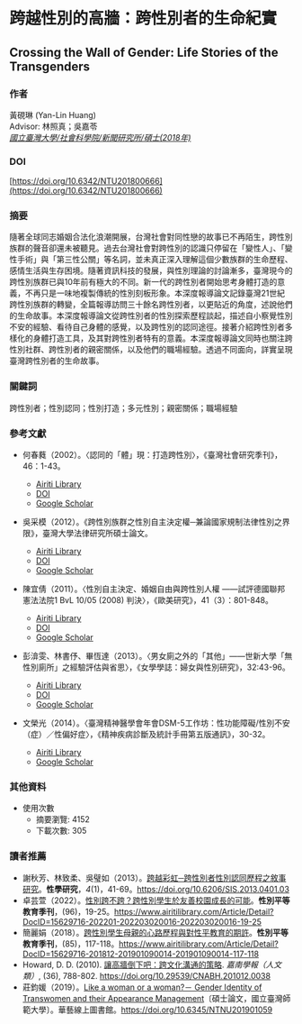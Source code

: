 # 跨越性別的高牆：跨性別者的生命紀實

## Crossing the Wall of Gender: Life Stories of the Transgenders

### 作者
黃硯琳 (Yan-Lin Huang)  
Advisor: 林照真；吳嘉苓  
_[國立臺灣大學/社會科學院/新聞研究所/碩士(2018年)](javascript:;)_

### DOI
[https://doi.org/10.6342/NTU201800666](https://doi.org/10.6342/NTU201800666)

### 摘要
隨著全球同志婚姻合法化浪潮開展，台灣社會對同性戀的故事已不再陌生，跨性別族群的聲音卻還未被聽見。過去台灣社會對跨性別的認識只停留在「變性人」、「變性手術」與「第三性公關」等名詞，並未真正深入理解這個少數族群的生命歷程、感情生活與生存困境。隨著資訊科技的發展，與性別理論的討論漸多，臺灣現今的跨性別族群已與10年前有極大的不同。新一代的跨性別者開始思考身體打造的意義，不再只是一味地複製傳統的性別刻板形象。本深度報導論文記錄臺灣21世紀跨性別族群的轉變，全篇報導訪問三十餘名跨性別者，以更貼近的角度，述說他們的生命故事。本深度報導論文從跨性別者的性別探索歷程談起，描述自小察覺性別不安的經驗、看待自己身體的感覺，以及跨性別的認同途徑。接著介紹跨性別者多樣化的身體打造工具，及其對跨性別者特有的意義。本深度報導論文同時也關注跨性別社群、跨性別者的親密關係，以及他們的職場經驗。透過不同面向，詳實呈現臺灣跨性別者的生命故事。

### 關鍵詞
跨性別者；性別認同；性別打造；多元性別；親密關係；職場經驗

### 參考文獻
- 何春蕤（2002）。〈認同的「體」現：打造跨性別〉，《臺灣社會研究季刊》，46：1-43。
  - [Airiti Library](https://www.airitilibrary.com/Article/Detail?DocID=10219528-200206-x-46-1-43)
  - [DOI](https://doi.org/10.29816%2fTARQSS.200206.0001)
  - [Google Scholar](https://scholar.google.com/scholar?q=%e4%bd%95%e6%98%a5%e8%95%a4%ef%bc%882002%ef%bc%89%e3%80%82%e3%80%88%e8%aa%8d%e5%90%8c%e7%9a%84%e3%80%8c%e9%ab%94%e3%80%8d%e7%8f%be%ef%bc%9a%e6%89%93%e9%80%a0%e8%b7%a8%e6%80%a7%e5%88%a5%e3%80%89%ef%bc%8c%e3%80%8a%e8%87%ba%e7%81%a3%e7%a4%be%e6%9c%83%e7%a0%94%e7%a9%b6%e5%ad%a3%e5%88%8a%e3%80%8b%ef%bc%8c46%ef%bc%9a1-43%e3%80%82)

- 吳采模（2012）。《跨性別族群之性別自主決定權─兼論國家規制法律性別之界限》，臺灣大學法律研究所碩士論文。
  - [Airiti Library](https://www.airitilibrary.com/Article/Detail?DocID=U0001-1308201215245900)
  - [DOI](https://doi.org/10.6342%2fNTU.2012.01286)
  - [Google Scholar](https://scholar.google.com/scholar?q=%e5%90%b3%e9%87%8c%e8%97%8d%ef%bc%882012%ef%bc%89%e3%80%82%e3%80%8a%e8%b7%a8%e6%80%a7%e5%88%a5%e6%97%8f%e7%be%a4%e4%b9%8b%e6%80%a7%e5%88%a5%e8%87%aa%e4%b8%bb%e6%b1%ba%e5%ae%9a%e6%ac%8a%e2%94%80%e5%85%bc%e8%ab%96%e5%9c%8b%e5%ae%b6%e8%a6%8f%e5%88%b6%e6%b3%95%e5%be%8b%e6%80%a7%e5%88%a5%e4%b9%8b%e7%95%8c%e9%99%90%e3%80%8b%ef%bc%8c%e8%87%ba%e7%81%a3%e5%a4%a7%e5%ad%b8%e6%b3%95%e5%be%8b%e7%a0%94%e7%a9%b6%e6%89%80%e7%a2%a9%e5%a3%ab%e8%ab%96%e6%96%87%e3%80%82)

- 陳宜倩（2011）。〈性別自主決定、婚姻自由與跨性別人權 ——試評德國聯邦憲法法院1 BvL 10/05 (2008) 判決〉，《歐美研究》，41（3）：801-848。
  - [Airiti Library](https://www.airitilibrary.com/Article/Detail?DocID=10213058-201109-201210290001-201210290001-801-848)
  - [DOI](https://doi.org/10.7015%2fJEAS.201109.0801)
  - [Google Scholar](https://scholar.google.com/scholar?q=%e9%99%b3%e5%ae%9c%e5%80%a9%ef%bc%882011%ef%bc%89%e3%80%82%e3%80%8a%e6%80%a7%e5%88%a5%e8%87%aa%e4%b8%bb%e6%b1%ba%e5%ae%9a%e3%80%81%e5%a9%9a%e5%a7%bb%e8%87%aa%e7%94%b1%e8%88%87%e8%b7%a8%e6%80%a7%e5%88%a5%e4%ba%ba%e6%ac%8a+%e2%80%94%e2%80%94%e8%a9%a6%e8%a9%95%e5%be%b7%e5%9c%8b%e8%81%af%e9%82%a6%e6%86%b2%e6%b3%95%e6%b3%95%e9%99%a21+BvL+10%2f05+\(2008\)+%e5%88%a4%e6%b1%ba%e3%80%89%ef%bc%8c%e3%80%8a%e6%ad%90%e7%be%8e%e7%a0%94%e7%a9%b6%e3%80%8b%ef%bc%8c41%ef%bc%883%ef%bc%89%ef%bc%9a801-848%e3%80%82)

- 彭渰雯、林書伃、畢恆達（2013）。〈男女廁之外的「其他」——世新大學「無性別廁所」之經驗評估與省思〉，《女學學誌：婦女與性別研究》，32:43-96。
  - [Airiti Library](https://www.airitilibrary.com/Article/Detail?DocID=16834852-201306-201311280001-201311280001-43-96)
  - [DOI](https://doi.org/10.6255%2fJWGS.2013.32.43)
  - [Google Scholar](https://scholar.google.com/scholar?q=%e5%bd%ad%e6%b8%b0%e9%9b%aa%e3%80%81%e6%9e%97%e6%9b%b8%e4%bc%83%e3%80%81%e7%95%a2%e6%81%86%e9%81%94%ef%bc%882013%ef%bc%89%e3%80%82%e3%80%88%e7%94%b7%e5%a5%b3%e5%bb%81%e4%b9%8b%e5%a4%96%e7%9a%84%e3%80%8c%e5%85%b6%e4%bb%96%e3%80%8d%e2%80%94%e2%80%94%e4%b8%96%e6%96%b0%e5%a4%a7%e5%ad%b8%e3%80%8c%e7%84%a1%e6%80%a7%e5%88%a5%e5%bb%81%e6%89%80%e3%80%8d%e4%b9%8b%e7%b6%93%e9%a9%97%e8%a9%95%e4%bc%b0%e8%88%87%e7%9c%81%e6%80%9d%e3%80%89%ef%bc%8c%e3%80%8a%e5%a5%b3%e5%ad%b8%e5%ad%b8%e8%aa%8c%ef%bc%9a%e5%a9%a6%e5%a5%b3%e8%88%87%e6%80%a7%e5%88%a5%e7%a0%94%e7%a9%b6%e3%80%8b%ef%bc%8c32%3a43-96%e3%80%82)

- 文榮光（2014）。〈臺灣精神醫學會年會DSM-5工作坊：性功能障礙/性別不安（症）／性偏好症〉，《精神疾病診斷及統計手冊第五版通訊》，30-32。
  - [Airiti Library](https://www.airitilibrary.com/Article/Detail?DocID=P20140807001-201403-201501120029-201501120029-30-32)
  - [Google Scholar](https://scholar.google.com/scholar?q=%e6%96%87%e6%a6%ae%e5%85%89%ef%bc%882014%ef%bc%89%e3%80%82%e3%80%88%e8%87%ba%e7%81%a3%e7%b2%be%e7%a5%9e%e9%86%ab%e5%ad%b8%e6%9c%83%e5%b9%b4%e6%9c%83DSM-5%e5%b7%a5%e4%bd%9c%e5%9d%8a%ef%bc%9a%e6%80%a7%e5%8a%9f%e8%83%bd%e9%9a%9c%e7%a4%99%2f%e6%80%a7%e5%88%a5%e4%b8%8d%e5%ae%89%ef%bc%88%e7%97%87%ef%bc%89%ef%bc%8f%e6%80%a7%e5%81%8f%e5%a5%bd%e7%97%87%e3%80%89%ef%bc%8c%e3%80%8a%e7%b2%be%e7%a5%9e%e7%96%be%e7%97%85%e8%a8%ba%e6%96%b7%e5%8f%8a%e7%b5%b1%e8%a8%88%e6%89%8b%e5%86%8a%e7%ac%ac%e4%ba%94%e7%89%88%e9%80%9a%e8%a8%8a%e3%80%8b%ef%bc%8c30-32%e3%80%82)

### 其他資料
- 使用次數
  - 摘要瀏覽: 4152
  - 下載次數: 305

### 讀者推薦
- 謝秋芳、林致柔、吳璧如（2013）。[跨越彩虹─跨性別者性別認同歷程之敘事研究](https://www.airitilibrary.com/Article/Detail?DocID=20780206-201301-201307180038-201307180038-41-69)。**性學研究**，_4_(1)，41-69。https://doi.org/10.6206/SIS.2013.0401.03
- 卓芸萱（2022）。[性別跨不跨？跨性別學生於友善校園成長的可能](https://www.airitilibrary.com/Article/Detail?DocID=15629716-202201-202203020016-202203020016-19-25)。**性別平等教育季刊**，(96)，19-25。https://www.airitilibrary.com/Article/Detail?DocID=15629716-202201-202203020016-202203020016-19-25
- 簡麗娟（2018）。[跨性別學生母親的心路歷程與對性平教育的期許](https://www.airitilibrary.com/Article/Detail?DocID=15629716-201812-201901090014-201901090014-117-118)。**性別平等教育季刊**，(85)，117-118。https://www.airitilibrary.com/Article/Detail?DocID=15629716-201812-201901090014-201901090014-117-118
- Howard, D. D. (2010). [讓高牆倒下吧：跨文化溝通的策略](https://www.airitilibrary.com/Article/Detail?DocID=10234470-201012-201105110036-201105110036-788-802). _嘉南學報（人文類）_, (36), 788-802. https://doi.org/10.29539/CNABH.201012.0038
- 莊鈞媛（2019）。[Like a woman or a woman?－ Gender Identity of Transwomen and their Appearance Management](https://www.airitilibrary.com/Article/Detail?DocID=U0021-G060406008E)〔碩士論文，國立臺灣師範大學〕。華藝線上圖書館。https://doi.org/10.6345/NTNU201901059